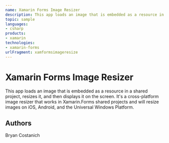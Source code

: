```yaml
---
name: Xamarin Forms Image Resizer
description: This app loads an image that is embedded as a resource in a shared project, resizes it, and then displays it on the screen. It's a cross-platform image resizer that works in Xamarin.Forms shared projects and will resize images on iOS, Android, and the Universal Windows Platform.
topic: sample
languages:
- csharp
products:
- xamarin
technologies:
- xamarin-forms
urlFragment: xamformsimageresize
---
```

Xamarin Forms Image Resizer
=========
This app loads an image that is embedded as a resource in a shared project, resizes it, and then displays it on the screen. It's a cross-platform image resizer that works in Xamarin.Forms shared projects and will resize images on iOS, Android, and the Universal Windows Platform.


Authors
-------

Bryan Costanich


